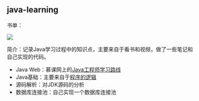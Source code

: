 ## java-learning
书单：

![](http://o90jubpdi.bkt.clouddn.com/Java%E5%AD%A6%E4%B9%A0%E8%B7%AF%E7%BA%BF.png)

简介：记录Java学习过程中的知识点，主要来自于看书和视频，做了一些笔记和自己实现的代码。

* Java Web：慕课网上的[Java工程师学习路线](https://www.imooc.com/course/programdetail/pid/31)
* Java基础：主要来自于[程序的逻辑](https://mp.weixin.qq.com/s?__biz=MzIxOTI1NTk5Nw==&mid=502563834&idx=1&sn=0427372079265bd8570f1f5ebe400c9c&chksm=0fde262838a9af3e7bd7f749c1a0f8a85d9f400725066682567456a7a35e493455def5ed404a&mpshare=1&scene=1&srcid=0303uZrgAaXATmHFjqmrOuHh&key=3fcddbca37a53b4e0140bccbf3f30983c6c87e4de52ad5e9b5d9f427acd9f6f7c2cc182e0e94913ab29cbbe43c0603ec82b6bae5ce40e6e855ef32ab6c487aa6aca478be030a48cef22bea3f635a8f04&ascene=0&uin=MjEyNDY2ODk0Mw==&devicetype=iMac+MacBookPro11,1+OSX+OSX+10.9.4+build(13E28)&version=11020012&pass_ticket=y+t7OqCRW1MDe5aYbkuWpI4yT8WorpOYq0l3Y9qx1dpAHsLx1Qeo+ie7GxQx9gQi)
* 源码解析：对JDK源码的分析
* 数据库连接池：自己实现一个数据库连接池

